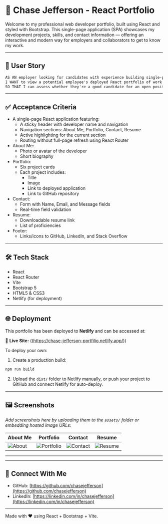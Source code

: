 # 🚀 Chase Jefferson - React Portfolio

Welcome to my professional web developer portfolio, built using React and styled with Bootstrap. This single-page application (SPA) showcases my development projects, skills, and contact information — offering an interactive and modern way for employers and collaborators to get to know my work.

---

## 📖 User Story

```md
AS AN employer looking for candidates with experience building single-page applications  
I WANT to view a potential employee's deployed React portfolio of work samples  
SO THAT I can assess whether they're a good candidate for an open position
```

---

## ✅ Acceptance Criteria

- A single-page React application featuring:
  - A sticky header with developer name and navigation
  - Navigation sections: About Me, Portfolio, Contact, Resume
  - Active highlighting for the current section
  - Routing without full-page refresh using React Router
- About Me:
  - Photo or avatar of the developer
  - Short biography
- Portfolio:
  - Six project cards
  - Each project includes:
    - Title
    - Image
    - Link to deployed application
    - Link to GitHub repository
- Contact:
  - Form with Name, Email, and Message fields
  - Real-time field validation
- Resume:
  - Downloadable resume link
  - List of proficiencies
- Footer:
  - Links/icons to GitHub, LinkedIn, and Stack Overflow 

---

## 🛠 Tech Stack

- React
- React Router
- Vite
- Bootstrap 5
- HTML5 & CSS3
- Netlify (for deployment)

---


## 🌐 Deployment

This portfolio has been deployed to **Netlify** and can be accessed at:

🔗 **Live Site:** ((https://chase-jefferson-portfilio.netlify.app/))

To deploy your own:

1. Create a production build:

```bash
npm run build
```

2. Upload the `dist/` folder to Netlify manually, or push your project to GitHub and connect Netlify for auto-deploy.

---

## 🖼️ Screenshots

_Add screenshots here by uploading them to the `assets/` folder or embedding hosted image URLs:_

| About Me | Portfolio | Contact | Resume |
|----------|-----------|---------|--------|
| ![About](src/assets/screenshots/about.png) | ![Portfolio](src/assets/screenshots/portfolio.png) | ![Contact](src/assets/screenshots/contact.png) | ![Resume](src/assets/screenshots/resume.png) |

---


---

## 🤝 Connect With Me

- GitHub: [https://github.com/chasejefferson](https://github.com/chasejefferson)
- LinkedIn: [https://linkedin.com/in/chasejefferson](https://linkedin.com/in/chasejefferson)


---

Made with ❤️ using React + Bootstrap + Vite.
